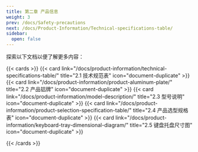 ```yaml
---
title: 第二章 产品信息
weight: 3
prev: /docs/Safety-precautions
next: /docs/Product-Information/Technical-specifications-table/
sidebar:
  open: false
---
```


探索以下文档以便了解更多内容：

<!--more-->

{{< cards >}}
  {{< card link="/docs/product-information/technical-specifications-table/" title="2.1 技术规范表" icon="document-duplicate" >}}
  {{< card link="/docs/product-information/product-aluminum-plate/" title="2.2 产品铝牌" icon="document-duplicate" >}}
  {{< card link="/docs/product-information/model-description/" title="2.3 型号说明" icon="document-duplicate" >}}
  {{< card link="/docs/product-information/product-selection-specification-table/" title="2.4 产品选型规格表" icon="document-duplicate" >}}
  {{< card link="/docs/product-information/keyboard-tray-dimensional-diagram/" title="2.5 键盘托盘尺寸图" icon="document-duplicate" >}}

{{< /cards >}}
